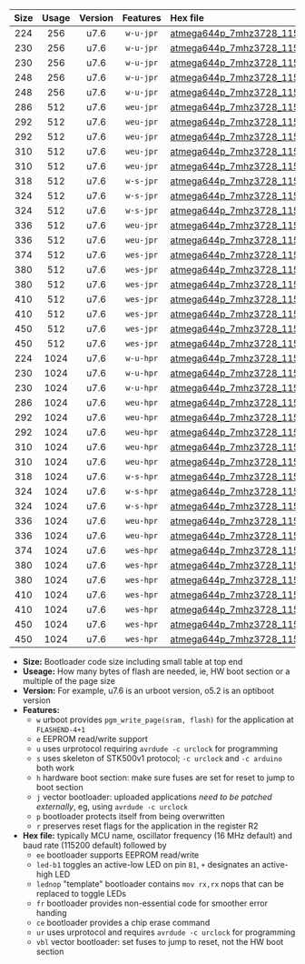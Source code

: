 |Size|Usage|Version|Features|Hex file|
|:-:|:-:|:-:|:-:|:--|
|224|256|u7.6|`w-u-jpr`|[atmega644p_7mhz3728_115200bps_ur_vbl.hex](https://raw.githubusercontent.com/stefanrueger/urboot/main/bootloaders/atmega644p/fcpu_7mhz3728/115200_bps/atmega644p_7mhz3728_115200bps_ur_vbl.hex)|
|230|256|u7.6|`w-u-jpr`|[atmega644p_7mhz3728_115200bps_led+b0_ur_vbl.hex](https://raw.githubusercontent.com/stefanrueger/urboot/main/bootloaders/atmega644p/fcpu_7mhz3728/115200_bps/atmega644p_7mhz3728_115200bps_led+b0_ur_vbl.hex)|
|230|256|u7.6|`w-u-jpr`|[atmega644p_7mhz3728_115200bps_lednop_ur_vbl.hex](https://raw.githubusercontent.com/stefanrueger/urboot/main/bootloaders/atmega644p/fcpu_7mhz3728/115200_bps/atmega644p_7mhz3728_115200bps_lednop_ur_vbl.hex)|
|248|256|u7.6|`w-u-jpr`|[atmega644p_7mhz3728_115200bps_led+b0_fr_ur_vbl.hex](https://raw.githubusercontent.com/stefanrueger/urboot/main/bootloaders/atmega644p/fcpu_7mhz3728/115200_bps/atmega644p_7mhz3728_115200bps_led+b0_fr_ur_vbl.hex)|
|248|256|u7.6|`w-u-jpr`|[atmega644p_7mhz3728_115200bps_lednop_fr_ur_vbl.hex](https://raw.githubusercontent.com/stefanrueger/urboot/main/bootloaders/atmega644p/fcpu_7mhz3728/115200_bps/atmega644p_7mhz3728_115200bps_lednop_fr_ur_vbl.hex)|
|286|512|u7.6|`weu-jpr`|[atmega644p_7mhz3728_115200bps_ee_ur_vbl.hex](https://raw.githubusercontent.com/stefanrueger/urboot/main/bootloaders/atmega644p/fcpu_7mhz3728/115200_bps/atmega644p_7mhz3728_115200bps_ee_ur_vbl.hex)|
|292|512|u7.6|`weu-jpr`|[atmega644p_7mhz3728_115200bps_ee_led+b0_ur_vbl.hex](https://raw.githubusercontent.com/stefanrueger/urboot/main/bootloaders/atmega644p/fcpu_7mhz3728/115200_bps/atmega644p_7mhz3728_115200bps_ee_led+b0_ur_vbl.hex)|
|292|512|u7.6|`weu-jpr`|[atmega644p_7mhz3728_115200bps_ee_lednop_ur_vbl.hex](https://raw.githubusercontent.com/stefanrueger/urboot/main/bootloaders/atmega644p/fcpu_7mhz3728/115200_bps/atmega644p_7mhz3728_115200bps_ee_lednop_ur_vbl.hex)|
|310|512|u7.6|`weu-jpr`|[atmega644p_7mhz3728_115200bps_ee_led+b0_fr_ur_vbl.hex](https://raw.githubusercontent.com/stefanrueger/urboot/main/bootloaders/atmega644p/fcpu_7mhz3728/115200_bps/atmega644p_7mhz3728_115200bps_ee_led+b0_fr_ur_vbl.hex)|
|310|512|u7.6|`weu-jpr`|[atmega644p_7mhz3728_115200bps_ee_lednop_fr_ur_vbl.hex](https://raw.githubusercontent.com/stefanrueger/urboot/main/bootloaders/atmega644p/fcpu_7mhz3728/115200_bps/atmega644p_7mhz3728_115200bps_ee_lednop_fr_ur_vbl.hex)|
|318|512|u7.6|`w-s-jpr`|[atmega644p_7mhz3728_115200bps_vbl.hex](https://raw.githubusercontent.com/stefanrueger/urboot/main/bootloaders/atmega644p/fcpu_7mhz3728/115200_bps/atmega644p_7mhz3728_115200bps_vbl.hex)|
|324|512|u7.6|`w-s-jpr`|[atmega644p_7mhz3728_115200bps_led+b0_vbl.hex](https://raw.githubusercontent.com/stefanrueger/urboot/main/bootloaders/atmega644p/fcpu_7mhz3728/115200_bps/atmega644p_7mhz3728_115200bps_led+b0_vbl.hex)|
|324|512|u7.6|`w-s-jpr`|[atmega644p_7mhz3728_115200bps_lednop_vbl.hex](https://raw.githubusercontent.com/stefanrueger/urboot/main/bootloaders/atmega644p/fcpu_7mhz3728/115200_bps/atmega644p_7mhz3728_115200bps_lednop_vbl.hex)|
|336|512|u7.6|`weu-jpr`|[atmega644p_7mhz3728_115200bps_ee_led+b0_fr_ce_ur_vbl.hex](https://raw.githubusercontent.com/stefanrueger/urboot/main/bootloaders/atmega644p/fcpu_7mhz3728/115200_bps/atmega644p_7mhz3728_115200bps_ee_led+b0_fr_ce_ur_vbl.hex)|
|336|512|u7.6|`weu-jpr`|[atmega644p_7mhz3728_115200bps_ee_lednop_fr_ce_ur_vbl.hex](https://raw.githubusercontent.com/stefanrueger/urboot/main/bootloaders/atmega644p/fcpu_7mhz3728/115200_bps/atmega644p_7mhz3728_115200bps_ee_lednop_fr_ce_ur_vbl.hex)|
|374|512|u7.6|`wes-jpr`|[atmega644p_7mhz3728_115200bps_ee_vbl.hex](https://raw.githubusercontent.com/stefanrueger/urboot/main/bootloaders/atmega644p/fcpu_7mhz3728/115200_bps/atmega644p_7mhz3728_115200bps_ee_vbl.hex)|
|380|512|u7.6|`wes-jpr`|[atmega644p_7mhz3728_115200bps_ee_led+b0_vbl.hex](https://raw.githubusercontent.com/stefanrueger/urboot/main/bootloaders/atmega644p/fcpu_7mhz3728/115200_bps/atmega644p_7mhz3728_115200bps_ee_led+b0_vbl.hex)|
|380|512|u7.6|`wes-jpr`|[atmega644p_7mhz3728_115200bps_ee_lednop_vbl.hex](https://raw.githubusercontent.com/stefanrueger/urboot/main/bootloaders/atmega644p/fcpu_7mhz3728/115200_bps/atmega644p_7mhz3728_115200bps_ee_lednop_vbl.hex)|
|410|512|u7.6|`wes-jpr`|[atmega644p_7mhz3728_115200bps_ee_led+b0_fr_vbl.hex](https://raw.githubusercontent.com/stefanrueger/urboot/main/bootloaders/atmega644p/fcpu_7mhz3728/115200_bps/atmega644p_7mhz3728_115200bps_ee_led+b0_fr_vbl.hex)|
|410|512|u7.6|`wes-jpr`|[atmega644p_7mhz3728_115200bps_ee_lednop_fr_vbl.hex](https://raw.githubusercontent.com/stefanrueger/urboot/main/bootloaders/atmega644p/fcpu_7mhz3728/115200_bps/atmega644p_7mhz3728_115200bps_ee_lednop_fr_vbl.hex)|
|450|512|u7.6|`wes-jpr`|[atmega644p_7mhz3728_115200bps_ee_led+b0_fr_ce_vbl.hex](https://raw.githubusercontent.com/stefanrueger/urboot/main/bootloaders/atmega644p/fcpu_7mhz3728/115200_bps/atmega644p_7mhz3728_115200bps_ee_led+b0_fr_ce_vbl.hex)|
|450|512|u7.6|`wes-jpr`|[atmega644p_7mhz3728_115200bps_ee_lednop_fr_ce_vbl.hex](https://raw.githubusercontent.com/stefanrueger/urboot/main/bootloaders/atmega644p/fcpu_7mhz3728/115200_bps/atmega644p_7mhz3728_115200bps_ee_lednop_fr_ce_vbl.hex)|
|224|1024|u7.6|`w-u-hpr`|[atmega644p_7mhz3728_115200bps_ur.hex](https://raw.githubusercontent.com/stefanrueger/urboot/main/bootloaders/atmega644p/fcpu_7mhz3728/115200_bps/atmega644p_7mhz3728_115200bps_ur.hex)|
|230|1024|u7.6|`w-u-hpr`|[atmega644p_7mhz3728_115200bps_led+b0_ur.hex](https://raw.githubusercontent.com/stefanrueger/urboot/main/bootloaders/atmega644p/fcpu_7mhz3728/115200_bps/atmega644p_7mhz3728_115200bps_led+b0_ur.hex)|
|230|1024|u7.6|`w-u-hpr`|[atmega644p_7mhz3728_115200bps_lednop_ur.hex](https://raw.githubusercontent.com/stefanrueger/urboot/main/bootloaders/atmega644p/fcpu_7mhz3728/115200_bps/atmega644p_7mhz3728_115200bps_lednop_ur.hex)|
|286|1024|u7.6|`weu-hpr`|[atmega644p_7mhz3728_115200bps_ee_ur.hex](https://raw.githubusercontent.com/stefanrueger/urboot/main/bootloaders/atmega644p/fcpu_7mhz3728/115200_bps/atmega644p_7mhz3728_115200bps_ee_ur.hex)|
|292|1024|u7.6|`weu-hpr`|[atmega644p_7mhz3728_115200bps_ee_led+b0_ur.hex](https://raw.githubusercontent.com/stefanrueger/urboot/main/bootloaders/atmega644p/fcpu_7mhz3728/115200_bps/atmega644p_7mhz3728_115200bps_ee_led+b0_ur.hex)|
|292|1024|u7.6|`weu-hpr`|[atmega644p_7mhz3728_115200bps_ee_lednop_ur.hex](https://raw.githubusercontent.com/stefanrueger/urboot/main/bootloaders/atmega644p/fcpu_7mhz3728/115200_bps/atmega644p_7mhz3728_115200bps_ee_lednop_ur.hex)|
|310|1024|u7.6|`weu-hpr`|[atmega644p_7mhz3728_115200bps_ee_led+b0_fr_ur.hex](https://raw.githubusercontent.com/stefanrueger/urboot/main/bootloaders/atmega644p/fcpu_7mhz3728/115200_bps/atmega644p_7mhz3728_115200bps_ee_led+b0_fr_ur.hex)|
|310|1024|u7.6|`weu-hpr`|[atmega644p_7mhz3728_115200bps_ee_lednop_fr_ur.hex](https://raw.githubusercontent.com/stefanrueger/urboot/main/bootloaders/atmega644p/fcpu_7mhz3728/115200_bps/atmega644p_7mhz3728_115200bps_ee_lednop_fr_ur.hex)|
|318|1024|u7.6|`w-s-hpr`|[atmega644p_7mhz3728_115200bps.hex](https://raw.githubusercontent.com/stefanrueger/urboot/main/bootloaders/atmega644p/fcpu_7mhz3728/115200_bps/atmega644p_7mhz3728_115200bps.hex)|
|324|1024|u7.6|`w-s-hpr`|[atmega644p_7mhz3728_115200bps_led+b0.hex](https://raw.githubusercontent.com/stefanrueger/urboot/main/bootloaders/atmega644p/fcpu_7mhz3728/115200_bps/atmega644p_7mhz3728_115200bps_led+b0.hex)|
|324|1024|u7.6|`w-s-hpr`|[atmega644p_7mhz3728_115200bps_lednop.hex](https://raw.githubusercontent.com/stefanrueger/urboot/main/bootloaders/atmega644p/fcpu_7mhz3728/115200_bps/atmega644p_7mhz3728_115200bps_lednop.hex)|
|336|1024|u7.6|`weu-hpr`|[atmega644p_7mhz3728_115200bps_ee_led+b0_fr_ce_ur.hex](https://raw.githubusercontent.com/stefanrueger/urboot/main/bootloaders/atmega644p/fcpu_7mhz3728/115200_bps/atmega644p_7mhz3728_115200bps_ee_led+b0_fr_ce_ur.hex)|
|336|1024|u7.6|`weu-hpr`|[atmega644p_7mhz3728_115200bps_ee_lednop_fr_ce_ur.hex](https://raw.githubusercontent.com/stefanrueger/urboot/main/bootloaders/atmega644p/fcpu_7mhz3728/115200_bps/atmega644p_7mhz3728_115200bps_ee_lednop_fr_ce_ur.hex)|
|374|1024|u7.6|`wes-hpr`|[atmega644p_7mhz3728_115200bps_ee.hex](https://raw.githubusercontent.com/stefanrueger/urboot/main/bootloaders/atmega644p/fcpu_7mhz3728/115200_bps/atmega644p_7mhz3728_115200bps_ee.hex)|
|380|1024|u7.6|`wes-hpr`|[atmega644p_7mhz3728_115200bps_ee_led+b0.hex](https://raw.githubusercontent.com/stefanrueger/urboot/main/bootloaders/atmega644p/fcpu_7mhz3728/115200_bps/atmega644p_7mhz3728_115200bps_ee_led+b0.hex)|
|380|1024|u7.6|`wes-hpr`|[atmega644p_7mhz3728_115200bps_ee_lednop.hex](https://raw.githubusercontent.com/stefanrueger/urboot/main/bootloaders/atmega644p/fcpu_7mhz3728/115200_bps/atmega644p_7mhz3728_115200bps_ee_lednop.hex)|
|410|1024|u7.6|`wes-hpr`|[atmega644p_7mhz3728_115200bps_ee_led+b0_fr.hex](https://raw.githubusercontent.com/stefanrueger/urboot/main/bootloaders/atmega644p/fcpu_7mhz3728/115200_bps/atmega644p_7mhz3728_115200bps_ee_led+b0_fr.hex)|
|410|1024|u7.6|`wes-hpr`|[atmega644p_7mhz3728_115200bps_ee_lednop_fr.hex](https://raw.githubusercontent.com/stefanrueger/urboot/main/bootloaders/atmega644p/fcpu_7mhz3728/115200_bps/atmega644p_7mhz3728_115200bps_ee_lednop_fr.hex)|
|450|1024|u7.6|`wes-hpr`|[atmega644p_7mhz3728_115200bps_ee_led+b0_fr_ce.hex](https://raw.githubusercontent.com/stefanrueger/urboot/main/bootloaders/atmega644p/fcpu_7mhz3728/115200_bps/atmega644p_7mhz3728_115200bps_ee_led+b0_fr_ce.hex)|
|450|1024|u7.6|`wes-hpr`|[atmega644p_7mhz3728_115200bps_ee_lednop_fr_ce.hex](https://raw.githubusercontent.com/stefanrueger/urboot/main/bootloaders/atmega644p/fcpu_7mhz3728/115200_bps/atmega644p_7mhz3728_115200bps_ee_lednop_fr_ce.hex)|

- **Size:** Bootloader code size including small table at top end
- **Useage:** How many bytes of flash are needed, ie, HW boot section or a multiple of the page size
- **Version:** For example, u7.6 is an urboot version, o5.2 is an optiboot version
- **Features:**
  + `w` urboot provides `pgm_write_page(sram, flash)` for the application at `FLASHEND-4+1`
  + `e` EEPROM read/write support
  + `u` uses urprotocol requiring `avrdude -c urclock` for programming
  + `s` uses skeleton of STK500v1 protocol; `-c urclock` and `-c arduino` both work
  + `h` hardware boot section: make sure fuses are set for reset to jump to boot section
  + `j` vector bootloader: uploaded applications *need to be patched externally*, eg, using `avrdude -c urclock`
  + `p` bootloader protects itself from being overwritten
  + `r` preserves reset flags for the application in the register R2
- **Hex file:** typically MCU name, oscillator frequency (16 MHz default) and baud rate (115200 default) followed by
  + `ee` bootloader supports EEPROM read/write
  + `led-b1` toggles an active-low LED on pin `B1`, `+` designates an active-high LED
  + `lednop` "template" bootloader contains `mov rx,rx` nops that can be replaced to toggle LEDs
  + `fr` bootloader provides non-essential code for smoother error handing
  + `ce` bootloader provides a chip erase command
  + `ur` uses urprotocol and requires `avrdude -c urclock` for programming
  + `vbl` vector bootloader: set fuses to jump to reset, not the HW boot section
